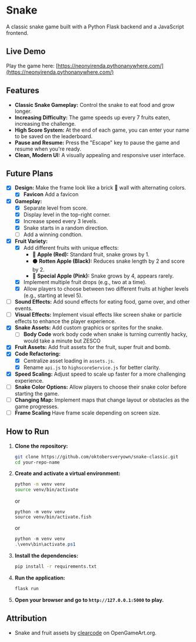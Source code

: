 # Snake

A classic snake game built with a Python Flask backend and a JavaScript frontend.

## Live Demo

Play the game here: [https://neonyirenda.pythonanywhere.com/](https://neonyirenda.pythonanywhere.com/)

## Features

*   **Classic Snake Gameplay:** Control the snake to eat food and grow longer.
*   **Increasing Difficulty:** The game speeds up every 7 fruits eaten, increasing the challenge.
*   **High Score System:** At the end of each game, you can enter your name to be saved on the leaderboard.
*   **Pause and Resume:** Press the "Escape" key to pause the game and resume when you're ready.
*   **Clean, Modern UI:** A visually appealing and responsive user interface.

## Future Plans

- [x] **Design:** Make the frame look like a brick 🧱 wall with alternating colors.
    - [x] **Favicon** Add a favicon
- [x] **Gameplay:**
    - [x] Separate level from score.
    - [x] Display level in the top-right corner.
    - [x] Increase speed every 3 levels.
    - [x] Snake starts in a random direction.
    - [ ] Add a winning condtion.
- [x] **Fruit Variety:**
    - [x] Add different fruits with unique effects:
        - 🍎 **Apple (Red):** Standard fruit, snake grows by 1.
        - ⚫ **Rotten Apple (Black):** Reduces snake length by 2 and score by 2.
        - 🌸 **Special Apple (Pink):** Snake grows by 4, appears rarely.
    - [x] Implement multiple fruit drops (e.g., two at a time).
    - [x] Allow players to choose between two different fruits at higher levels (e.g., starting at level 5).
- [ ] **Sound Effects:** Add sound effects for eating food, game over, and other events.
- [ ] **Visual Effects:** Implement visual effects like screen shake or particle effects to enhance the player experience.
- [x] **Snake Assets:** Add custom graphics or sprites for the snake.
    - [ ] **Body Code** work body code when snake is turning currently hacky, would take a minute but ZESCO
- [x] **Fruit Assets:** Add fruit assets for the fruit, super fruit and bomb.
- [x] **Code Refactoring:**
    - [x] Centralize asset loading in `assets.js`.
    - [x] Rename `api.js` to `highscoreService.js` for better clarity.
- [x] **Speed Scaling:** Adjust speed to scale up faster for a more challenging experience.
- [ ] **Snake Color Options:** Allow players to choose their snake color before starting the game.
- [ ] **Changing Map:** Implement maps that change layout or obstacles as the game progresses.
- [ ] **Frame Scaling** Have frame scale depending on screen size.

## How to Run

1.  **Clone the repository:**
    ```bash
    git clone https://github.com/oktobersveryown/snake-classic.git
    cd your-repo-name
    ```
2.  **Create and activate a virtual environment:**
    ```bash
    python -m venv venv
    source venv/bin/activate
    ```
    or

    ```fish
    python -m venv venv
    source venv/bin/activate.fish
    ```
    or
    ```ps1
    python -m venv venv
    .\venv\bin\activate.ps1
    ```
    
4.  **Install the dependencies:**
    ```bash
    pip install -r requirements.txt
    ```
5.  **Run the application:**
    ```bash
    flask run
    ```
6.  **Open your browser and go to `http://127.0.0.1:5000` to play.**

## Attribution

*   Snake and fruit assets by [clearcode](https://opengameart.org/content/snake-game-assets) on OpenGameArt.org.
